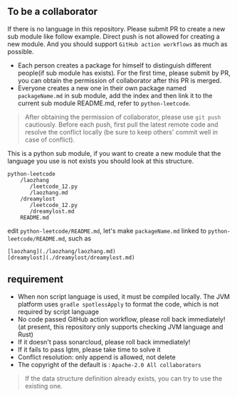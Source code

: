 To be a collaborator
---

If there is no language in this repository. Please submit PR to create a new sub module like follow example. 
Direct push is not allowed for creating a new module. And you should support `GitHub action workflows` as much as possible. 

* Each person creates a package for himself to distinguish different people(if sub module has exists). 
For the first time, please submit by PR, you can obtain the permission of collaborator after this PR is merged.
* Everyone creates a new one in their own package named `packageName.md` in sub module, add the index and then link it to the current sub module README.md, refer to `python-leetcode`.

> After obtaining the permission of collaborator, please use `git push` cautiously. Before each push, first pull the latest remote code and resolve the conflict locally (be sure to keep others' commit well in case of conflict).

This is a python sub module, if you want to create a new module that the language you use is not exists you should look at this structure.

```
python-leetcode
    /laozhang   
       /leetcode_12.py  
       /laozhang.md
    /dreamylost 
       /leetcode_12.py
       /dreamylost.md
    README.md
```

edit `python-leetcode/README.md`, let's make `packageName.md` linked to `python-leetcode/README.md`, such as

```
[laozhang](./laozhang/laozhang.md)
[dreamylost](./dreamylost/dreamylost.md)
```

## requirement

* When non script language is used, it must be compiled locally. The JVM platform uses `gradle spotlessApply` to format the code, which is not required by script language
* No code passed GitHub action workflow, please roll back immediately! (at present, this repository only supports checking JVM language and Rust)
* If it doesn't pass sonarcloud, please roll back immediately!
* If it fails to pass lgtm, please take time to solve it
* Conflict resolution: only append is allowed, not delete
* The copyright of the default is : `Apache-2.0 All collaborators`

> If the data structure definition already exists, you can try to use the existing one.